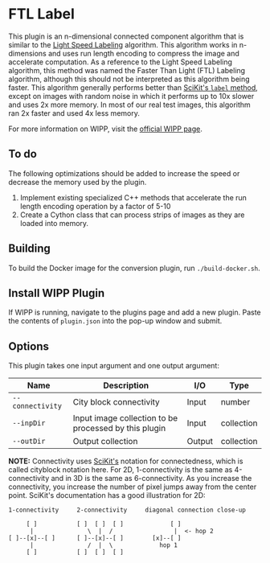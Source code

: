 # FTL Label

This plugin is an n-dimensional connected component algorithm that is similar to
the
[Light Speed Labeling](http://www-soc.lip6.fr/~lacas/Publications/ICIP09_LSL.pdf)
algorithm. This algorithm works in n-dimensions and uses run length encoding to
compress the image and accelerate computation. As a reference to the Light Speed
Labeling algorithm, this method was named the Faster Than Light (FTL) Labeling
algorithm, although this should not be interpreted as this algorithm being faster.
This algorithm generally performs better than
[SciKit's `label` method](https://scikit-image.org/docs/dev/api/skimage.measure.html#skimage.measure.label),
except on images with random noise in which it performs up to 10x slower and
uses 2x more memory. In most of our real test images, this algorithm ran 2x
faster and used 4x less memory.

For more information on WIPP, visit the
[official WIPP page](https://isg.nist.gov/deepzoomweb/software/wipp).

## To do

The following optimizations should be added to increase the speed or decrease
the memory used by the plugin.
1. Implement existing specialized C++ methods that accelerate the run length encoding operation by a factor of 5-10
2. Create a Cython class that can process strips of images as they are loaded into memory.

## Building

To build the Docker image for the conversion plugin, run
`./build-docker.sh`.

## Install WIPP Plugin

If WIPP is running, navigate to the plugins page and add a new plugin. Paste the
contents of `plugin.json` into the pop-up window and submit.

## Options

This plugin takes one input argument and one output argument:

| Name             | Description                                           | I/O    | Type       |
|------------------|-------------------------------------------------------|--------|------------|
| `--connectivity` | City block connectivity                               | Input  | number     |
| `--inpDir`       | Input image collection to be processed by this plugin | Input  | collection |
| `--outDir`       | Output collection                                     | Output | collection |

**NOTE:** Connectivity uses
[SciKit's](https://scikit-image.org/docs/dev/api/skimage.measure.html#skimage.measure.label)
notation for connectedness, which is called cityblock notation here. For 2D,
1-connectivity is the same as 4-connectivity and in 3D is the same as
6-connectivity. As you increase the connectivity, you increase the number of
pixel jumps away from the center point. SciKit's documentation has a good
illustration for 2D:
```
1-connectivity     2-connectivity     diagonal connection close-up

     [ ]           [ ]  [ ]  [ ]             [ ]
      |               \  |  /                 |  <- hop 2
[ ]--[x]--[ ]      [ ]--[x]--[ ]        [x]--[ ]
      |               /  |  \             hop 1
     [ ]           [ ]  [ ]  [ ]
```